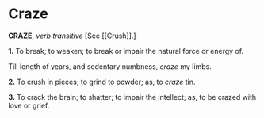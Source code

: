 # Craze

**CRAZE**, _verb transitive_ \[See [[Crush]].\]

**1.** To break; to weaken; to break or impair the natural force or energy of.

Till length of years, and sedentary numbness, _craze_ my limbs.

**2.** To crush in pieces; to grind to powder; as, to _craze_ tin.

**3.** To crack the brain; to shatter; to impair the intellect; as, to be crazed with love or grief.